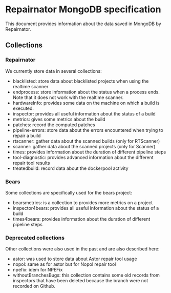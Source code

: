 # Repairnator MongoDB specification

This document provides information about the data saved in MongoDB by Repairnator.

## Collections

### Repairnator

We currently store data in several collections: 
   - blacklisted: store data about blacklisted projects when using the realtime scanner
   - endprocess: store information about the status when a process ends. Note that it does not work with the realtime scanner.
   - hardwareInfo: provides some data on the machine on which a build is executed.
   - inspector: provides all useful information about the status of a build
   - metrics: gives some metrics about the build
   - patches: record the computed patches
   - pipeline-errors: store data about the errors encountered when trying to repair a build
   - rtscanner: gather data about the scanned builds (only for RTScanner)
   - scanner: gather data about the scanned projects (only for Scanner)
   - times: provides information about the duration of different pipeline steps
   - tool-diagnostic: provides advanced information about the different repair tool results
   - treatedbuild: record data about the dockerpool activity
   
### Bears

Some collections are specifically used for the bears project:
   - bearsmetrics: is a collection to provides more metrics on a project
   - inspector4bears: provides all useful information about the status of a build 
   - times4bears: provides information about the duration of different pipeline steps

### Deprecated collections

Other collections were also used in the past and are also described here:
  - astor: was used to store data about Astor repair tool usage
  - nopol: same as for astor but for Nopol repair tool
  - npefix: idem for NPEFix
  - withoutBranchesBugs: this collection contains some old records from inspectors that have been deleted because the branch were not recorded on Github.